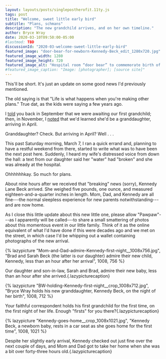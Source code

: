 ```yaml
---
layout: layouts/posts/singlepostherofit.11ty.js
tags: post
title: "Welcome, sweet little early bird"
subtitle: "Plans, schmans"
description: "The new grandchild arrives, and on her own timeline."
author: Bryce Wray
date: 2020-03-10T09:50:00-05:00
#lastmod: TBD
discussionId: "2020-03-welcome-sweet-little-early-bird"
featured_image: "door-bear-for-newborn-Kennedy-Beck_edit_1280x720.jpg"
featured_image_width: 1280
featured_image_height: 720
featured_image_alt: "Hospital room “door bear” to commemorate birth of Kennedy Beck"
#featured_image_caption: "Image: [photographer]; [source site]"
---
```


This'll be short. It's just an update on some good news I'd previously mentioned.

The old saying is that "Life is what happens when you're making other plans." True dat, as the kids were saying a few years ago.

I [told](/posts/2019/09/now-im-sixty-four) you back in September that we were awaiting our first grandchild; then, in November, I [noted](/posts/2019/11/mixed-nuts-2019-11) that we'd learned she'd be a granddaughter, arriving in April.

Granddaughter? Check. But arriving in April? Well&nbsp;.&nbsp;.&nbsp;.

This past Saturday morning, March 7, I ran a quick errand and, planning to have a restful weekend from there, started to write what was to have been the next post here. Suddenly, I heard my wife's distressed voice from down the hall: a text from our daughter said her "water" had "broken" and she was already at the hospital.

Ohhhhhhkay. So much for plans.

About nine hours after we received that "breaking" news (sorry), Kennedy Lane Beck arrived. She weighed five pounds, one ounce, and measured eighteen-and-a-quarter inches in length. Mom, Dad, and Kennedy are all fine---the normal sleepless experience for new parents notwithstanding---and are now home.

As I close this little update about this new little one, please allow "Pawpaw"---as I apparently will be called---to share a small smattering of photos about this momentous event in our little family. Think of it as the online equivalent of what I'd have done if this were decades ago and we met on the street, in which case I'd be whipping out a wallet containing photographs of the new arrival.

{% lazypicture "Mom-and-Dad-admire-Kennedy-first-night__1008x756.jpg", "Brad and Sarah Beck (the latter is our daughter) admire their new child, Kennedy, less than an hour after her arrival", 1008, 756 %}

Our daughter and son-in-law, Sarah and Brad, admire their new baby, less than an hour after she arrived.{.lazypicturecaption}

{% lazypicture "BW-holding-Kennedy-first-night__crop_1008x712.jpg", "Bryce Wray holds his new granddaughter, Kennedy Beck, on the night of her birth", 1008, 712 %}

Your faithful correspondent holds his first grandchild for the first time, on the first night of her life. Enough "firsts" for you there?{.lazypicturecaption}

{% lazypicture "Kennedy-goes-home__crop_1008x1021.jpg", "Kennedy Beck, a newborn baby, rests in a car seat as she goes home for the first time", 1008, 1021 %}

Despite her slightly early arrival, Kennedy checked out just fine over the next couple of days, and Mom and Dad got to take her home when she was a bit over <span class="nobrk">forty-three hours old</span>.{.lazypicturecaption}